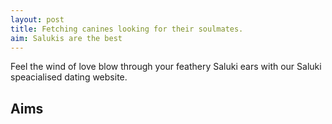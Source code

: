 ```yaml
---
layout: post
title: Fetching canines looking for their soulmates.
aim: Salukis are the best
---
```


Feel the wind of love blow through your feathery Saluki ears with our Saluki speacialised dating website.

## Aims
